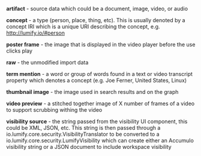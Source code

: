 **artifact** - source data which could be a document, image, video, or audio

**concept** - a type (person, place, thing, etc). This is usually denoted by a concept IRI which is a unique URI describing the concept, e.g. http://lumify.io/#person

**poster frame** - the image that is displayed in the video player before the use clicks play

**raw** - the unmodified import data

**term mention** - a word or group of words found in a text or video transcript property which denotes a concept (e.g. Joe Ferner, United States, Linux)

**thumbnail image** - the image used in search results and on the graph

**video preview** - a stitched together image of X number of frames of a video to support scrubbing withing the video

**visibility source** - the string passed from the visibility UI component, this could be XML, JSON, etc. This string is then passed through a io.lumify.core.security.VisibilityTranslator to be converted to a io.lumify.core.security.LumifyVisibility which can create either an Accumulo visibility string or a JSON document to include workspace visibility
